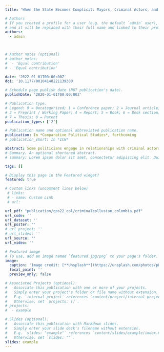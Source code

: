 ```yaml
---
title: 'When the State Becomes Complicit: Mayors, Criminal Actors, and the Deliberate Weakening of the Local State in Colombia'

# Authors
# If you created a profile for a user (e.g. the default `admin` user), write the username (folder name) here
# and it will be replaced with their full name and linked to their profile.
authors:
  - admin
 


# Author notes (optional)
# author_notes:
#  - 'Equal contribution'
# - 'Equal contribution'

date: '2022-01-01T00:00:00Z'
doi: '10.1177/00104140221139380'

# Schedule page publish date (NOT publication's date).
publishDate: '2020-01-01T00:00:00Z'

# Publication type.
# Legend: 0 = Uncategorized; 1 = Conference paper; 2 = Journal article;
# 3 = Preprint / Working Paper; 4 = Report; 5 = Book; 6 = Book section;
# 7 = Thesis; 8 = Patent
publication_types: ['2']

# Publication name and optional abbreviated publication name.
publication: In *Comparative Political Studies*, forthcoming
# publication_short: In *ICW*

abstract: Some politicians engage in relationships with criminal actors in pursuit of mutual interests. How does their rise to power affect state capacity? I focus on one of Colombia’s worst episodes of criminal politics to understand how the victory of paramilitary-friendly mayors impacted subnational taxation. Focusing on close races, I find that the victory of a paramilitary-friendly mayor in 2007 led to a substantive drop in property taxation in subsequent years. I argue that criminal collusion allows politicians and criminals to accumulate wealth and political power, but doing so requires them to deliberately undermine local state institutions. Indeed, the evidence suggests that municipalities governed by paramilitary-friendly politicians experienced a weakening of property rights, the worsening of local judicial institutions, and an alteration of the electoral playing field. Rather than a mere consequence of criminal collusion, state weakening is a politically strategic decision that serves the interests of both criminals and politicians.
# Summary. An optional shortened abstract.
# summary: Lorem ipsum dolor sit amet, consectetur adipiscing elit. Duis posuere tellus ac convallis placerat. Proin tincidunt magna sed ex sollicitudin condimentum.

tags: []

# Display this page in the Featured widget?
featured: true

# Custom links (uncomment lines below)
 # links:
 # - name: Custom Link
 # url:  

url_pdf: "publication/cps22_col/criminalcollusion_colombia.pdf"
url_code: ''
url_dataset: ''
url_poster: ''
# url_project: ''
# url_slides: ''
url_source: ''
url_video: ''

# Featured image
# To use, add an image named `featured.jpg/png` to your page's folder.
image:
  caption: 'Image credit: [**Unsplash**](https://unsplash.com/photos/pLCdAaMFLTE)'
  focal_point: ''
  preview_only: false

# Associated Projects (optional).
#   Associate this publication with one or more of your projects.
#   Simply enter your project's folder or file name without extension.
#   E.g. `internal-project` references `content/project/internal-project/index.md`.
#   Otherwise, set `projects: []`.
# projects:
#  - example

# Slides (optional).
#   Associate this publication with Markdown slides.
#   Simply enter your slide deck's filename without extension.
#   E.g. `slides: "example"` references `content/slides/example/index.md`.
#   Otherwise, set `slides: ""`.
slides: example
---
```

